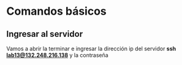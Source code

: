 # Comandos básicos

## Ingresar al servidor

Vamos a abrir la terminar e ingresar la dirección ip del servidor **ssh lab13@132.248.216.138** y la contraseña



